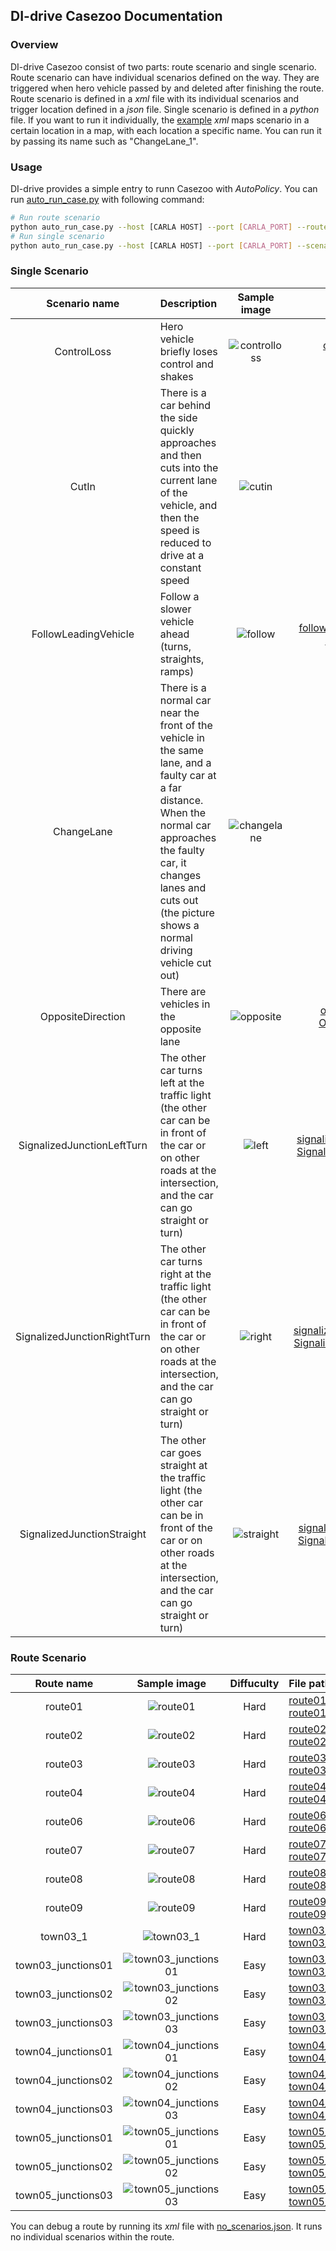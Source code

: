 ## DI-drive Casezoo Documentation

### Overview

DI-drive Casezoo consist of two parts: route scenario and single scenario. Route scenario can have individual scenarios
defined on the way. They are triggered when hero vehicle passed by and deleted after finishing the route.
Route scenario is defined in a *xml* file with its individual  scenarios and trigger location defined in a *json* file.
Single scenario is defined in a *python* file. If you want to run it individually, the [example](../core/data/example)
*xml* maps scenario in a certain location in a map, with each location a specific name. You can run it by passing its
name such as "ChangeLane_1".

### Usage
DI-drive provides a simple entry to runn Casezoo with *AutoPolicy*. You can run [auto_run_case.py](../demo/auto_run/auto_run_case.py)
with following command:

``` bash
# Run route scenario
python auto_run_case.py --host [CARLA HOST] --port [CARLA_PORT] --route [ROUTE_FILE_PATH] [CONFIG_FILE_PATH]
# Run single scenario
python auto_run_case.py --host [CARLA HOST] --port [CARLA_PORT] --scenario [SCENARIO_NAME]
```

### Single Scenario

| Scenario name | Description | Sample image | File path |
| :---: | :--- | :---: | :---: |
| ControlLoss | Hero vehicle briefly loses control and shakes | ![controlloss](figs/controlloss.png) | [control_loss_new.py](../core/simulators/srunner/scenarios/control_loss_new.py) <br> [ControlLoss.xml](../core/data/casezoo/example/ControlLoss.xml) |
| CutIn | There is a car behind the side quickly approaches and then cuts into the current lane of the vehicle, and then the speed is reduced to drive at a constant speed | ![cutin](figs/cutin.png) | [cut_in_new.py](../core/simulators/srunner/scenarios/cut_in_new.py) <br> [CutIn.xml](../core/data/casezoo/example/CutIn.xml) |
| FollowLeadingVehicle | Follow a slower vehicle ahead (turns, straights, ramps) | ![follow](figs/follow.png) | [follow_leading_vehicle_new.py](../core/simulators/srunner/scenarios/follow_leading_vehicle_new.py) <br> [LeadingVehicle.xml](../core/data/casezoo/example/LeadingVehicle.xml)|
| ChangeLane | There is a normal car near the front of the vehicle in the same lane, and a faulty car at a far distance. When the normal car approaches the faulty car, it changes lanes and cuts out (the picture shows a normal driving vehicle cut out)| ![changelane](figs/changelane.png)| [change_lane.py](../core/simulators/srunner/scenarios/change_lane.py) <br> [ChangeLane.xml](../core/data/casezoo/example/ChangeLane.xml)|
| OppositeDirection | There are vehicles in the opposite lane| ![opposite](figs/opposite.png)| [opposite_direction.py](../core/simulators/srunner/scenarios/opposite_direction.py) <br> [OppositeDirection.xml](../core/data/casezoo/example/OppositeDirection.xml)|
| SignalizedJunctionLeftTurn | The other car turns left at the traffic light (the other car can be in front of the car or on other roads at the intersection, and the car can go straight or turn)| ![left](figs/left.png)| [signalized_junction_left_turn.py](../core/simulators/srunner/scenarios/signalized_junction_left_turn.py) <br> [SignalizedJunctionLeftTurn.xml](../core/data/casezoo/example/SignalizedJunctionLeftTurn.xml)|
| SignalizedJunctionRightTurn | The other car turns right at the traffic light (the other car can be in front of the car or on other roads at the intersection, and the car can go straight or turn)| ![right](figs/right.png)| [signalized_junction_right_turn.py](../core/simulators/srunner/scenarios/signalized_junction_right_turn.py) <br> [SignalizedJunctionRightTurn.xml](../core/data/casezoo/example/SignalizedJunctionRightTurn.xml)|
| SignalizedJunctionStraight | The other car goes straight at the traffic light (the other car can be in front of the car or on other roads at the intersection, and the car can go straight or turn)| ![straight](figs/straight.png)| [signalized_junction_straight.py](../core/simulators/srunner/scenarios/signalized_junction_straight.py) <br> [SignalizedJunctionStraight.xml](../core/data/casezoo/example/SignalizedJunctionStraight.xml)|

### Route Scenario

| Route name | Sample image | Diffuculty | File path |
| :---: | :---: | :---: | :--- |
| route01 | ![route01](figs/route01.png) | Hard |[route01.xml](../core/data/casezoo/routes/route01.xml) <br> [route01.json](../core/data/casezoo/configs/route01.json)|
| route02 | ![route02](figs/route02.png)| Hard |[route02.xml](../core/data/casezoo/routes/route02.xml) <br> [route02.json](../core/data/casezoo/configs/route02.json)|
| route03 | ![route03](figs/route03.png)| Hard |[route03.xml](../core/data/casezoo/routes/route03.xml) <br> [route03.json](../core/data/casezoo/configs/route03.json)|
| route04 | ![route04](figs/route04.png)| Hard |[route04.xml](../core/data/casezoo/routes/route04.xml) <br> [route04.json](../core/data/casezoo/configs/route04.json)|
| route06 | ![route06](figs/route06.png)| Hard |[route06.xml](../core/data/casezoo/routes/route06.xml) <br> [route06.json](../core/data/casezoo/configs/route06.json)|
| route07 | ![route07](figs/route07.png)| Hard |[route07.xml](../core/data/casezoo/routes/route07.xml) <br> [route07.json](../core/data/casezoo/configs/route07.json)|
| route08 | ![route08](figs/route08.png)| Hard |[route08.xml](../core/data/casezoo/routes/route08.xml) <br> [route08.json](../core/data/casezoo/configs/route08.json)|
| route09 | ![route09](figs/route09.png)| Hard |[route09.xml](../core/data/casezoo/routes/route09.xml) <br> [route09.json](../core/data/casezoo/configs/route09.json)|
| town03_1 | ![town03_1](figs/town03_1.png)| Hard |[town03_1.xml](../core/data/casezoo/routes/town03_1.xml) <br> [town03_1.json](../core/data/casezoo/configs/town03_1.json)|
| town03_junctions01 | ![town03_junctions01](figs/town03_junctions01.png) | Easy | [town03_junctions01.xml](../core/data/casezoo/routes/town03_junctions01.xml) <br> [town03_junctions01.json](../core/data/casezoo/configs/town03_junctions01.json) |
| town03_junctions02 | ![town03_junctions02](figs/town03_junctions02.png)| Easy | [town03_junctions02.xml](../core/data/casezoo/routes/town03_junctions02.xml) <br> [town03_junctions02.json](../core/data/casezoo/configs/town03_junctions02.json) |
| town03_junctions03 | ![town03_junctions03](figs/town03_junctions03.png)| Easy | [town03_junctions03.xml](../core/data/casezoo/routes/town03_junctions03.xml) <br> [town03_junctions03.json](../core/data/casezoo/configs/town03_junctions03.json) |
| town04_junctions01 | ![town04_junctions01](figs/town04_junctions01.png)| Easy | [town04_junctions01.xml](../core/data/casezoo/routes/town04_junctions01.xml) <br> [town04_junctions01.json](../core/data/casezoo/configs/town04_junctions01.json) |
| town04_junctions02 | ![town04_junctions02](figs/town04_junctions02.png)| Easy | [town04_junctions02.xml](../core/data/casezoo/routes/town04_junctions02.xml) <br> [town04_junctions02.json](../core/data/casezoo/configs/town04_junctions02.json) |
| town04_junctions03 | ![town04_junctions03](figs/town04_junctions03.png)| Easy | [town04_junctions03.xml](../core/data/casezoo/routes/town04_junctions03.xml) <br> [town04_junctions03.json](../core/data/casezoo/configs/town04_junctions03.json) |
| town05_junctions01 | ![town05_junctions01](figs/town05_junctions01.png)| Easy | [town05_junctions01.xml](../core/data/casezoo/routes/town05_junctions01.xml) <br> [town05_junctions01.json](../core/data/casezoo/configs/town05_junctions01.json) |
| town05_junctions02 | ![town05_junctions02](figs/town05_junctions02.png)| Easy | [town05_junctions02.xml](../core/data/casezoo/routes/town05_junctions02.xml) <br> [town05_junctions02.json](../core/data/casezoo/configs/town05_junctions02.json) |
| town05_junctions03 | ![town05_junctions03](figs/town05_junctions03.png)| Easy | [town05_junctions03.xml](../core/data/casezoo/routes/town05_junctions03.xml) <br> [town05_junctions03.json](../core/data/casezoo/configs/town05_junctions03.json) |

You can debug a route by running its *xml* file with [no_scenarios.json](../core/data/casezoo/configs/no_scenarios.json). It runs no individual scenarios within the route.